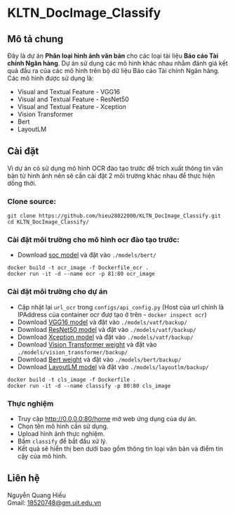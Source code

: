 # KLTN_DocImage_Classify

## Mô tả chung   
Đây là dự án **Phân loại hình ảnh văn bản** cho các loại tài liệu **Báo cáo Tài chính Ngân hàng**. Dự án sử dụng các mô hình khác nhau nhằm đánh giá kết quả đầu ra của các mô hình trên bộ dữ liệu Báo cáo Tài chính Ngân hàng. Các mô hình được sử dụng là:   
    
- Visual and Textual Feature - VGG16
- Visual and Textual Feature - ResNet50
- Visual and Textual Feature - Xception
- Vision Transformer
- Bert
- LayoutLM

## Cài đặt   
Vì dự án có sử dụng mô hình OCR đào tạo trước để trích xuất thông tin văn bản từ hình ảnh nên sẽ cần cài đặt 2 môi trường khác nhau để thực hiện dồng thời.


### Clone source:  
```
git clone https://github.com/hieu28022000/KLTN_DocImage_Classify.git   
cd KLTN_DocImage_Classify/   
```   

### Cài đặt môi trường cho mô hình ocr đào tạo trước:   
- Download [soc model](https://drive.google.com/drive/folders/14MB-8mm24K1AqfHUiA6PaWaq4K3W-8eL?usp=sharing) và đặt vào ```./models/bert/```
```
docker build -t ocr_image -f Dockerfile_ocr .   
docker run -it -d --name ocr -p 81:80 ocr_image
```   

### Cài đặt môi trường cho dự án
- Cập nhật lại ```url_ocr``` trong ```configs/api_config.py``` (Host của url chính là IPAddress của container ocr đượ tạo ở trên - ```docker inspect ocr```)  
- Download [VGG16 model](https://drive.google.com/drive/folders/1lb1VI0v-DtXgUw875Ni3FGgCV_cc-Z5g?usp=sharing) và đặt vào ```./models/vatf/backup/```
- Download [ResNet50 model](https://drive.google.com/drive/folders/16Ac7vsKKuHAk0-cxaFdtf6SitL97GyNE?usp=sharing) và đặt vào ```./models/vatf/backup/```
- Download [Xception model](https://drive.google.com/drive/folders/1Co4BUsl9v7gL9S_NzFHCctLSBNDtziEr?usp=sharing) và đặt vào ```./models/vatf/backup/```
- Download [Vision Transformer weight](https://drive.google.com/drive/folders/1CT2KAWDwhr_TeNlY0KgQRKCLtVh28P7z?usp=sharing) và đặt vào ```./models/vision_transformer/backup/```
- Download [Bert weight](https://drive.google.com/drive/folders/1DElviRxEqEU5yoCW0F4caktJ4ttGD7kt?usp=sharing) và đặt vào ```./models/bert/backup/```
- Download [LayoutLM model](https://drive.google.com/drive/folders/1ncxuQ0CxELich9eyMxtswp09jfVsTdVF?usp=sharing) và đặt vào ```./models/layoutlm/backup/```
```
docker build -t cls_image -f Dockerfile .   
docker run -it -d --name classify -p 80:80 cls_image
```   

### Thực nghiệm
- Truy cập http://0.0.0.0:80/home mở web ứng dụng của dự án.
- Chọn tên mô hình cần sử dụng.
- Upload hình ảnh thực nghiệm.
- Bấm ```classify``` để bắt đầu xử lý.
- Kết quả sẽ hiển thị ben dưới bao gồm thông tin loại văn bản và điểm tin cậy của mô hình.

## Liên hệ
Nguyễn Quang Hiếu   
Gmail: 18520748@gm.uit.edu.vn
